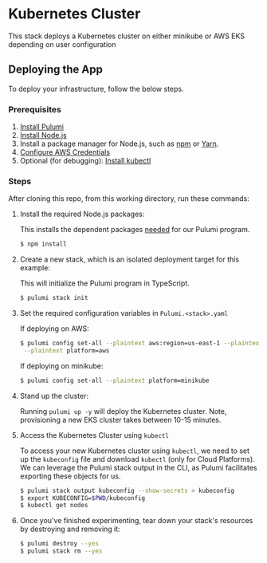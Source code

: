 # Kubernetes Cluster

This stack deploys a Kubernetes cluster on either minikube or AWS EKS depending on user configuration

## Deploying the App

To deploy your infrastructure, follow the below steps.

### Prerequisites

1. [Install Pulumi](https://www.pulumi.com/docs/get-started/install/)
1. [Install Node.js](https://nodejs.org/en/download/)
1. Install a package manager for Node.js, such as [npm](https://www.npmjs.com/get-npm) or [Yarn](https://yarnpkg.com/en/docs/install).
1. [Configure AWS Credentials](https://www.pulumi.com/docs/intro/cloud-providers/aws/setup/)
1. Optional (for debugging): [Install kubectl](https://kubernetes.io/docs/tasks/tools/)

### Steps

After cloning this repo, from this working directory, run these commands:

1. Install the required Node.js packages:

   This installs the dependent packages [needed](https://www.pulumi.com/docs/intro/concepts/how-pulumi-works/) for our Pulumi program.

   ```bash
   $ npm install
   ```

1. Create a new stack, which is an isolated deployment target for this example:

   This will initialize the Pulumi program in TypeScript.

   ```bash
   $ pulumi stack init
   ```

1. Set the required configuration variables in `Pulumi.<stack>.yaml`

   If deploying on AWS:

   ```bash
   $ pulumi config set-all --plaintext aws:region=us-east-1 --plaintext aws:profile=joystream-user \
    --plaintext platform=aws
   ```

   If deploying on minikube:

   ```bash
   $ pulumi config set-all --plaintext platform=minikube
   ```

1. Stand up the cluster:

   Running `pulumi up -y` will deploy the Kubernetes cluster. Note, provisioning a
   new EKS cluster takes between 10-15 minutes.

1. Access the Kubernetes Cluster using `kubectl`

   To access your new Kubernetes cluster using `kubectl`, we need to set up the
   `kubeconfig` file and download `kubectl` (only for Cloud Platforms). We can leverage the Pulumi
   stack output in the CLI, as Pulumi facilitates exporting these objects for us.

   ```bash
   $ pulumi stack output kubeconfig --show-secrets > kubeconfig
   $ export KUBECONFIG=$PWD/kubeconfig
   $ kubectl get nodes
   ```

1. Once you've finished experimenting, tear down your stack's resources by destroying and removing it:

   ```bash
   $ pulumi destroy --yes
   $ pulumi stack rm --yes
   ```
